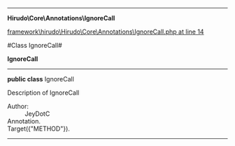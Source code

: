 

- - -

**Hirudo\Core\Annotations\IgnoreCall**


<a href="https://github.com/JeyDotC/Hirudo/blob/master/framework/hirudo/Hirudo/Core/Annotations/IgnoreCall.php#L14" target='_blank'>framework\hirudo\Hirudo\Core\Annotations\IgnoreCall.php at line 14</a>

#Class IgnoreCall#

**IgnoreCall**




- - -

<p><strong>public  class</strong> <span>IgnoreCall</span></p>

<div class="comment" id="overview_description"><p>Description of IgnoreCall</p></div>

<dl>
<dt>Author:</dt>
<dd>JeyDotC</dd>
<dt>Annotation.</dt>
<dt>Target({"METHOD"}).</dt>
</dl>


<hr />

